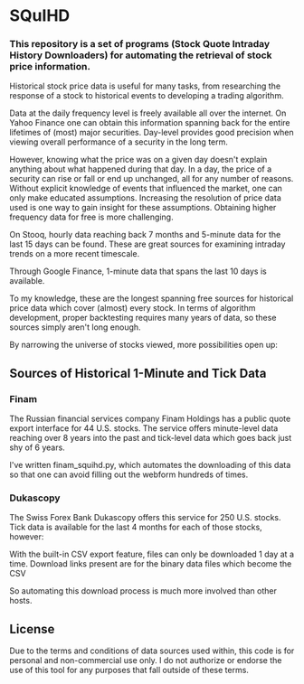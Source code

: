 
# SQuIHD

### This repository is a set of programs (Stock Quote Intraday History Downloaders) for automating the retrieval of stock price information.

Historical stock price data is useful for many tasks, from researching the response of a stock to historical events to developing a trading algorithm.

Data at the daily frequency level is freely available all over the internet. On Yahoo Finance one can obtain this information spanning back for the entire lifetimes of (most) major securities. Day-level provides good precision when viewing overall performance of a security in the long term.

However, knowing what the price was on a given day doesn't explain anything about what happened during that day. In a day, the price of a security can rise or fall or end up unchanged, all for any number of reasons. Without explicit knowledge of events that influenced the market, one can only make educated assumptions. Increasing the resolution of price data used is one way to gain insight for these assumptions.
Obtaining higher frequency data for free is more challenging.

On Stooq, hourly data reaching back 7 months and 5-minute data for the last 15 days can be found. These are great sources for examining intraday trends on a more recent timescale.

Through Google Finance, 1-minute data that spans the last 10 days is available.

To my knowledge, these are the longest spanning free sources for historical price data which cover (almost) every stock. In terms of algorithm development, proper backtesting requires many years of data, so these sources simply aren't long enough.

By narrowing the universe of stocks viewed, more possibilities open up:

## Sources of Historical 1-Minute and Tick Data
### Finam

The Russian financial services company Finam Holdings has a public quote export interface for 44 U.S. stocks. The service offers minute-level data reaching over 8 years into the past and tick-level data which goes back just shy of 6 years.

I've written finam_squihd.py, which automates the downloading of this data so that one can avoid filling out the webform hundreds of times.

### Dukascopy

The Swiss Forex Bank Dukascopy offers this service for 250 U.S. stocks. Tick data is available for the last 4 months for each of those stocks, however:

With the built-in CSV export feature, files can only be downloaded 1 day at a time. Download links present are for the binary data files which become the CSV

So automating this download process is much more involved than other hosts.


## License

Due to the terms and conditions of data sources used within, this code is for personal and non-commercial use only. I do not authorize or endorse the use of this tool for any purposes that fall outside of these terms.
